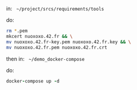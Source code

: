 in: &nbsp; `~/project/srcs/requirements/tools`

do:
```sh
rm *.pem
mkcert nuoxoxo.42.fr && \
mv nuoxoxo.42.fr-key.pem nuoxoxo.42.fr.key && \
mv nuoxoxo.42.fr.pem nuoxoxo.42.fr.crt
```

then in: &nbsp; `~/demo_docker-compose`

do:
```j
docker-compose up -d
```
